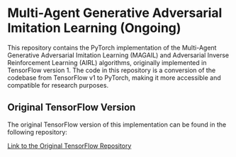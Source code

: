 # Multi-Agent Generative Adversarial Imitation Learning (Ongoing)

This repository contains the PyTorch implementation of the Multi-Agent Generative Adversarial Imitation Learning (MAGAIL) and Adversarial Inverse Reinforcement Learning (AIRL) algorithms,
originally implemented in TensorFlow version 1. The code in this repository is a conversion of the codebase from TensorFlow v1 to PyTorch, making it more accessible and compatible for research purposes.


## Original TensorFlow Version
The original TensorFlow version of this implementation can be found in the following repository:

[Link to the Original TensorFlow Repository](https://github.com/ermongroup/multiagent-gail)
